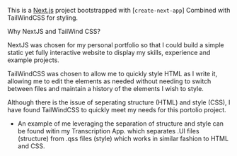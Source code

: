 This is a [Next.js](https://nextjs.org/) project bootstrapped with [`create-next-app`]
Combined with TailWindCSS for styling.

Why NextJS and TailWind CSS?

NextJS was chosen for my personal portfolio so that I could build a simple static yet fully interactive website to display my skills, experience and example projects.

TailWindCSS was chosen to allow me to quickly style HTML as I write it, allowing me to edit the elements as needed without needing to switch between files and maintain a history of the elements I wish to style.

Although there is the issue of seperating structure (HTML) and style (CSS), I have found TailWindCSS to quickly meet my needs for this portolio project.

- An example of me leveraging the separation of structure and style can be found witin my Transcription App. which separates .UI files (structure) from .qss files (style) which works in similar fashion to HTML and CSS.

